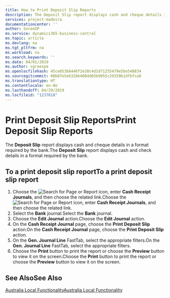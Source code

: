 ```yaml
---
title: How to Print Deposit Slip Reports
description: The Deposit Slip report displays cash and cheque details in a format required by the bank.
services: project-madeira
documentationcenter: ''
author: SorenGP
ms.service: dynamics365-business-central
ms.topic: article
ms.devlang: na
ms.tgt_pltfrm: na
ms.workload: na
ms.search.keywords: ''
ms.date: 04/01/2019
ms.author: sgroespe
ms.openlocfilehash: 45ce853b6446f2e30c4d1d71255479e5be548834
ms.sourcegitcommit: 60b87e5eb32bb408dd65b9855c29159b1dfbfca8
ms.translationtype: HT
ms.contentlocale: en-AU
ms.lasthandoff: 04/29/2019
ms.locfileid: "1237818"
---
```

# <a name="print-deposit-slip-reports"></a><span data-ttu-id="8a0ed-103">Print Deposit Slip Reports</span><span class="sxs-lookup"><span data-stu-id="8a0ed-103">Print Deposit Slip Reports</span></span>
<span data-ttu-id="8a0ed-104">The **Deposit Slip** report displays cash and cheque details in a format required by the bank.</span><span class="sxs-lookup"><span data-stu-id="8a0ed-104">The **Deposit Slip** report displays cash and check details in a format required by the bank.</span></span>  

## <a name="to-a-print-deposit-slip-report"></a><span data-ttu-id="8a0ed-105">To a print deposit slip report</span><span class="sxs-lookup"><span data-stu-id="8a0ed-105">To a print deposit slip report</span></span>  

1.  <span data-ttu-id="8a0ed-106">Choose the ![Search for Page or Report](../../media/ui-search/search_small.png "Search for Page or Report icon") icon, enter **Cash Receipt Journals**, and then choose the related link.</span><span class="sxs-lookup"><span data-stu-id="8a0ed-106">Choose the ![Search for Page or Report](../../media/ui-search/search_small.png "Search for Page or Report icon") icon, enter **Cash Receipt Journals**, and then choose the related link.</span></span>  
2.  <span data-ttu-id="8a0ed-107">Select the **Bank** journal.</span><span class="sxs-lookup"><span data-stu-id="8a0ed-107">Select the **Bank** journal.</span></span>  
3.  <span data-ttu-id="8a0ed-108">Choose the **Edit Journal** action.</span><span class="sxs-lookup"><span data-stu-id="8a0ed-108">Choose the **Edit Journal** action.</span></span>  
4.  <span data-ttu-id="8a0ed-109">On the **Cash Receipt Journal** page, choose the **Print Deposit Slip** action.</span><span class="sxs-lookup"><span data-stu-id="8a0ed-109">On the **Cash Receipt Journal** page, choose the **Print Deposit Slip** action.</span></span>  
5.  <span data-ttu-id="8a0ed-110">On the **Gen. Journal Line** FastTab, select the appropriate filters.</span><span class="sxs-lookup"><span data-stu-id="8a0ed-110">On the **Gen. Journal Line** FastTab, select the appropriate filters.</span></span>  
6.  <span data-ttu-id="8a0ed-111">Choose the **Print** button to print the report or choose the **Preview** button to view it on the screen.</span><span class="sxs-lookup"><span data-stu-id="8a0ed-111">Choose the **Print** button to print the report or choose the **Preview** button to view it on the screen.</span></span>  

## <a name="see-also"></a><span data-ttu-id="8a0ed-112">See Also</span><span class="sxs-lookup"><span data-stu-id="8a0ed-112">See Also</span></span>  
 [<span data-ttu-id="8a0ed-113">Australia Local Functionality</span><span class="sxs-lookup"><span data-stu-id="8a0ed-113">Australia Local Functionality</span></span>](australia-local-functionality.md)
